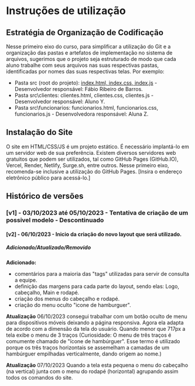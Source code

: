 # Instruções de utilização

## Estratégia de Organização de Codificação 

Nesse primeiro eixo do curso, para simplificar a utilização do Git e a organização das pastas e artefatos de implementação no sistema de arquivos, sugerimos que o projeto seja estruturado de modo que cada aluno trabalhe com seus arquivos nas suas respectivas pastas, identificadas por nomes das suas respectivas telas. Por exemplo:
- Pasta src (root do projeto): [index.html, index.css, index.js](https://github.com/ICEI-PUC-Minas-PMV-ADS/pmv-ads-2023-2-e1-proj-web-t6-catalogocinematograficodigital/tree/dev/Fabio/codigo-fonte/scr) - Desenvolvedor responsável: Fábio Ribeiro de Barros.
- Pasta src\clientes: clientes.html, clientes.css, clientes.js - Desenvolvedor responsável: Aluno Y.
- Pasta src\funcionarios: funcionarios.html, funcionarios.css, funcionarios.js  - Desenvolvedora responsável: Aluna Z.

## Instalação do Site

O site em HTML/CSS/JS é um projeto estático. É necessário implantá-lo em um servidor web de sua preferência. Existem diversos servidores web gratuitos que podem ser utilizados, tal como GitHub Pages (GitHub.IO), Vercel, Render, Netlify, Surge.sh, entre outros. Nesse primeiro eixo, recomenda-se inclusive a utilização do GitHub Pages. [Insira o endereço eletrônico público para acessá-lo.] 

## Histórico de versões
### [v1] - 03/10/2023 até 05/10/2023 - Tentativa de criação de um possivel modelo - Descontinuado
#### [v2] - 06/10/2023 - Inicio da criação do novo layout que será utilizado.
##### Adicionado/Atualizado/Removido
**Adicionado:** 
- comentários para a maioria das "tags" utilizadas para servir de consulta a equipe.
- definição das margens para cada parte do layout, sendo elas:
Logo, cabeçalho, Main e rodapé.
- criação dos menus do cabeçalho e rodapé.
- criação do menu oculto "icone de hamburguer".

**Atualização** 06/10/2023
consegui trabalhar com um botão oculto de menu para dispositivos móveis deixando a página responsiva. Agora ela adapta de acordo com a dimensão da tela do usuário. Quando menor que 717px a tela exibe o menu de 3 traços (Curiosidade: O menu de três traços é comumente chamado de "ícone de hambúrguer". Esse termo é utilizado porque os três traços horizontais se assemelham a camadas de um hambúrguer empilhadas verticalmente, dando origem ao nome.)

**Atualização** 07/10/2023
Quando a tela esta pequena o menu do cabeçalho (na vertical) junta com o menu do rodapé (horizontal) agrupando assim todos os comandos do site.

